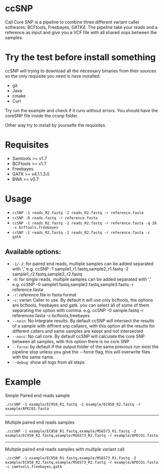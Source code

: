 # ccSNP
Call Core SNP is a pipeline to combine three different variant caller softwares: BCFtools, Freebayes, GATK4. The pipeline take your reads and a reference as input and give you a VCF file with all shared snps between the samples.

# Try the test before install something
ccSNP will trying to download all the necessary binaries from their sources so the only requisite you need is have installed:

* git
* Java
* cmake
* Curl

Try run the example and check if it runs without errors. You should have the coreSNP file inside the ccsnp folder.

Other way try to install by yourselfe the requisites.

# Requisites

* Samtools >= v1.7
* BCFtools >= v1.7
* Freebayes
* GATK >= v4.1.1.3.0
* BWA >= v0.7

# Usage

* `ccSNP -1 reads_R2.fastq -2 reads_R2.fastq -r reference.fasta`
* `ccSNP -0 reads.fastq -r reference.fasta`
* `ccSNP -1 reads_R2.fastq -2 reads_R2.fastq -r reference.fasta -q 20 -c bcftools,freebayes`
* `ccSNP -1 reads_R2.fastq -2 reads_R2.fastq -r reference.fasta -c gatk`

## Available options:

* `-1/-2`: for paired end reads, multiple samples can be added separated with ',' e.g. ccSNP -1 sample1_r1.fastq,sample2_r1.fastq -2 sample1_r2.fastq,sample2_r2.fastq
* `-0`: for single reads, multiple samples can be added separated with ',' e.g. ccSNP -0 sample1.fastq,sample2.fastq,sample3.fastq -r reference.fasta
* `-r`: reference file in fasta format
* `-c`: varian Caller to use. By default it will use only bcftools, the options are bcftools, freebayes and gatk. you can select all of some of them separating the option with comma. e.g. ccSNP -0 sample.fastq -r references.fasta -c bcftools,freebayes
* `--noin`: No Integrate results. By default ccSNP will intersect the results of a sample with diffrent snp callaers, with this option all the results for different callers and same samples are keept and not intersected
* `--nocc`: No call core. By default ccSNP will calculate the core SNP between all samples, with this option there is no core SNP
* `--force`: by default if the output folder of the same previous run exist the pipeline stop unless you give the --force flag, this will overwrite files with the same name.
* `--debug`: show all logs from all steps

# Example

Simple Paired end reads sample

`./ccSNP -1 example/EC958_R1.fastq -2 example/EC958_R2.fastq -r example/APECO1.fasta`

----

Multiple paired end reads samples

`./ccSNP -1 example/EC958_R1.fastq,example/MS6573_R1.fastq -2 example/EC958_R2.fastq,example/MS6573_R2.fastq -r example/APECO1.fasta`

----

Multiple paired end reads samples with multiple variant call

`./ccSNP -1 example/EC958_R1.fastq,example/MS6573_R1.fastq -2 example/EC958_R2.fastq,example/MS6573_R2.fastq -r example/APECO1.fasta -c samtools,freebayes,gatk`

